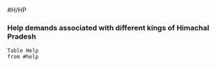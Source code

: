 #H/HP 
### Help demands associated with different kings of Himachal Pradesh
```dataview
Table Help
from #help 
```